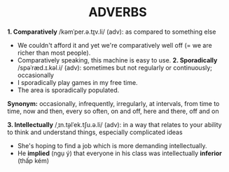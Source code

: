 <h1 align="center"><strong>ADVERBS</strong></h1>

**1. Comparatively** /kəmˈper.ə.t̬ɪv.li/ (adv): as compared to something else
- We couldn't afford it and yet we're comparatively well off (= we are richer than most people).
- Comparatively speaking, this machine is easy to use.
**2. Sporadically** /spəˈræd.ɪ.kəl.i/ (adv): sometimes but not regularly or continuously; occasionally
- I sporadically play games in my free time.
- The area is sporadically populated.

**Synonym:** occasionally, infrequently, irregularly, at intervals, from time to time, now and then, every so often, on and off, here and there, off and on

**3. Intellectually** /ˌɪn.t̬əlˈek.tʃu.ə.li/ (adv): in a way that relates to your ability to think and understand things, especially complicated ideas
- She's hoping to find a job which is more demanding intellectually.
- He **implied** (ngụ ý) that everyone in his class was intellectually **inferior** (thấp kém)